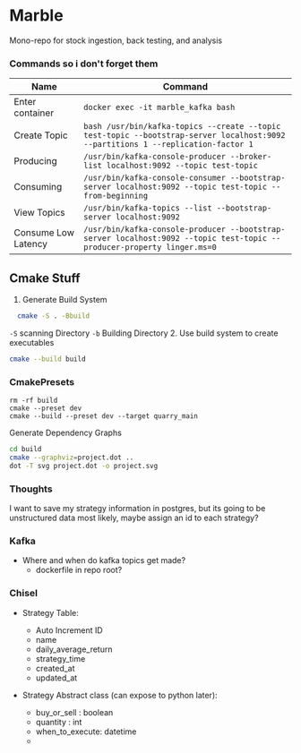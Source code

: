 # Marble

Mono-repo for stock ingestion, back testing, and analysis



### Commands so i don't forget them


| Name    | Command |
| -------- | ------- |
| Enter container  | `docker exec -it marble_kafka bash`   |
| Create Topic  | `bash /usr/bin/kafka-topics --create --topic test-topic --bootstrap-server localhost:9092 --partitions 1 --replication-factor 1`   |
| Producing  | `/usr/bin/kafka-console-producer --broker-list localhost:9092 --topic test-topic`   |
| Consuming | `/usr/bin/kafka-console-consumer --bootstrap-server localhost:9092 --topic test-topic --from-beginning`    |
| View Topics    | `/usr/bin/kafka-topics --list --bootstrap-server localhost:9092`    |
| Consume Low Latency    | `/usr/bin/kafka-console-producer --bootstrap-server localhost:9092 --topic test-topic --producer-property linger.ms=0`    |



## Cmake Stuff 
1. Generate Build System
```zsh
  cmake -S . -Bbuild
```
`-S` scanning Directory
`-b` Building Directory 
2. Use build system to create executables
```zsh
cmake --build build
```

### CmakePresets
```
rm -rf build
cmake --preset dev
cmake --build --preset dev --target quarry_main
```
Generate Dependency Graphs
```zsh
cd build
cmake --graphviz=project.dot ..
dot -T svg project.dot -o project.svg
```








### Thoughts

I want to save my strategy information in postgres, but its going to be unstructured data most likely, maybe assign an id to each strategy?

### Kafka
- Where and when do kafka topics get made?
    - dockerfile in repo root?

### Chisel
- Strategy Table: 
    - Auto Increment ID
    - name
    - daily_average_return
    - strategy_time
    - created_at
    - updated_at

- Strategy Abstract class (can expose to python later):
    -  buy_or_sell : boolean
    -  quantity : int
    -  when_to_execute: datetime
    - 
